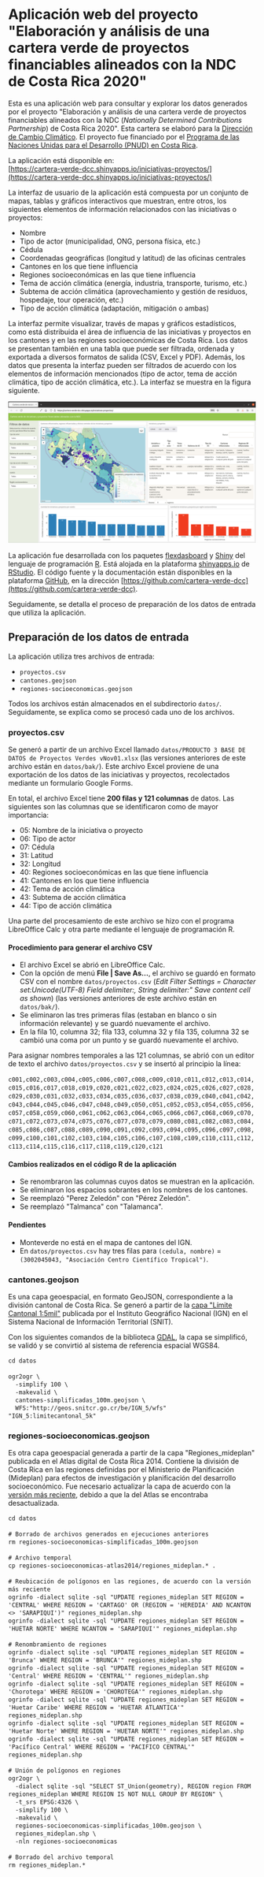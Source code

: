 # Aplicación web del proyecto "Elaboración y análisis de una cartera verde de proyectos financiables alineados con la NDC de Costa Rica 2020"
Esta es una aplicación web para consultar y explorar los datos generados por el proyecto "Elaboración y análisis de una cartera verde de proyectos financiables alineados con la NDC (*Nationally Determined Contributions Partnership*) de Costa Rica 2020". Esta cartera se elaboró para la [Dirección de Cambio Climático](https://cambioclimatico.go.cr/). El proyecto fue financiado por el [Programa de las Naciones Unidas para el Desarrollo (PNUD) en Costa Rica](https://www.cr.undp.org/).

La aplicación está disponible en:  
[https://cartera-verde-dcc.shinyapps.io/iniciativas-proyectos/](https://cartera-verde-dcc.shinyapps.io/iniciativas-proyectos/)

La interfaz de usuario de la aplicación está compuesta por un conjunto de mapas, tablas y gráficos interactivos que muestran, entre otros, los siguientes elementos de información relacionados con las iniciativas o proyectos:

- Nombre
- Tipo de actor (municipalidad, ONG, persona física, etc.)
- Cédula
- Coordenadas geográficas (longitud y latitud) de las oficinas centrales
- Cantones en los que tiene influencia
- Regiones socioeconómicas en las que tiene influencia
- Tema de acción climática (energía, industria, transporte, turismo, etc.)
- Subtema de acción climática (aprovechamiento y gestión de residuos, hospedaje, tour operación, etc.)
- Tipo de acción climática (adaptación, mitigación o ambas)

La interfaz permite visualizar, través de mapas y gráficos estadísticos, como está distribuida el área de influencia de las iniciativas y proyectos en los cantones y en las regiones socioeconómicas de Costa Rica. Los datos se presentan también en una tabla que puede ser filtrada, ordenada y exportada a diversos formatos de salida (CSV, Excel y PDF). Además, los datos que presenta la interfaz pueden ser filtrados de acuerdo con los elementos de información mencionados (tipo de actor, tema de acción climática, tipo de acción climática, etc.). La interfaz se muestra en la figura siguiente.

![Interfaz general de la aplicación](img/interfaz-general.png)

La aplicación fue desarrollada con los paquetes [flexdasboard](https://pkgs.rstudio.com/flexdashboard/) y [Shiny](https://shiny.rstudio.com/) del lenguaje de programación [R](https://www.r-project.org/). Está alojada en la plataforma [shinyapps.io](https://www.shinyapps.io/) de [RStudio](https://www.rstudio.com/). El código fuente y la documentación están disponibles en la plataforma [GitHub](https://github.com/), en la dirección [https://github.com/cartera-verde-dcc](https://github.com/cartera-verde-dcc).

Seguidamente, se detalla el proceso de preparación de los datos de entrada que utiliza la aplicación.

## Preparación de los datos de entrada
La aplicación utiliza tres archivos de entrada:

- `proyectos.csv`
- `cantones.geojson`
- `regiones-socioeconomicas.geojson`

Todos los archivos están almacenados en el subdirectorio `datos/`. Seguidamente, se explica como se procesó cada uno de los archivos.

### proyectos.csv
Se generó a partir de un archivo Excel llamado `datos/PRODUCTO 3 BASE DE DATOS de Proyectos Verdes vNov01.xlsx` (las versiones anteriores de este archivo están en `datos/bak/`). Este archivo Excel proviene de una exportación de los datos de las iniciativas y proyectos, recolectados mediante un formulario Google Forms.

En total, el archivo Excel tiene **200 filas y 121 columnas** de datos. Las siguientes son las columnas que se identificaron como de mayor importancia:

- 05: Nombre de la iniciativa o proyecto
- 06: Tipo de actor
- 07: Cédula
- 31: Latitud
- 32: Longitud
- 40: Regiones socioeconómicas en las que tiene influencia
- 41: Cantones en los que tiene influencia
- 42: Tema de acción climática
- 43: Subtema de acción climática
- 44: Tipo de acción climática

Una parte del procesamiento de este archivo se hizo con el programa LibreOffice Calc y otra parte mediante el lenguaje de programación R.

#### Procedimiento para generar el archivo CSV
- El archivo Excel se abrió en LibreOffice Calc.
- Con la opción de menú **File | Save As...**, el archivo se guardó en formato CSV con el nombre `datos/proyectos.csv` (*Edit Filter Settings = Character set:Unicode(UTF-8) Field delimiter:, String delimiter:" Save content cell as shown*) (las versiones anteriores de este archivo están en `datos/bak/`).
- Se eliminaron las tres primeras filas (estaban en blanco o sin información relevante) y se guardó nuevamente el archivo.
- En la fila 10, columna 32; fila 133, columna 32 y fila 135, columna 32 se cambió una coma por un punto y se guardó nuevamente el archivo.

Para asignar nombres temporales a las 121 columnas, se abrió con un editor de texto el archivo `datos/proyectos.csv` y se insertó al principio la línea:

`c001,c002,c003,c004,c005,c006,c007,c008,c009,c010,c011,c012,c013,c014,c015,c016,c017,c018,c019,c020,c021,c022,c023,c024,c025,c026,c027,c028,c029,c030,c031,c032,c033,c034,c035,c036,c037,c038,c039,c040,c041,c042,c043,c044,c045,c046,c047,c048,c049,c050,c051,c052,c053,c054,c055,c056,c057,c058,c059,c060,c061,c062,c063,c064,c065,c066,c067,c068,c069,c070,c071,c072,c073,c074,c075,c076,c077,c078,c079,c080,c081,c082,c083,c084,c085,c086,c087,c088,c089,c090,c091,c092,c093,c094,c095,c096,c097,c098,c099,c100,c101,c102,c103,c104,c105,c106,c107,c108,c109,c110,c111,c112,c113,c114,c115,c116,c117,c118,c119,c120,c121`

#### Cambios realizados en el código R de la aplicación
- Se renombraron las columnas cuyos datos se muestran en la aplicación.
- Se eliminaron los espacios sobrantes en los nombres de los cantones.
- Se reemplazó "Perez Zeledón" con "Pérez Zeledón".
- Se reemplazó "Talmanca" con "Talamanca".

#### Pendientes
- Monteverde no está en el mapa de cantones del IGN.
- En `datos/proyectos.csv` hay tres filas para `(cedula, nombre)` = `(3002045043, "Asociación Centro Científico Tropical")`.

### cantones.geojson
Es una capa geoespacial, en formato GeoJSON, correspondiente a la división cantonal de Costa Rica. Se generó a partir de la [capa "Límite Cantonal 1:5mil"](https://www.snitcr.go.cr/ico_servicios_ogc_info?k=bm9kbzo6MjY=&nombre=IGN%20Cartograf%C3%ADa%201:5mil) publicada por el Instituto Geográfico Nacional (IGN) en el Sistema Nacional de Información Territorial (SNIT).

Con los siguientes comandos de la biblioteca [GDAL](https://gdal.org/), la capa se simplificó, se validó y se convirtió al sistema de referencia espacial WGS84.

```shell
cd datos

ogr2ogr \
  -simplify 100 \
  -makevalid \
  cantones-simplificadas_100m.geojson \
  WFS:"http://geos.snitcr.go.cr/be/IGN_5/wfs" "IGN_5:limitecantonal_5k" 
```

### regiones-socioeconomicas.geojson
Es otra capa geoespacial generada a partir de la capa "Regiones_mideplan" publicada en el Atlas digital de Costa Rica 2014. Contiene la división de Costa Rica en las regiones definidas por el Ministerio de Planificación (Mideplan) para efectos de investigación y planificación del desarrollo socioeconómico. Fue necesario actualizar la capa de acuerdo con la [versión más reciente](https://documentos.mideplan.go.cr/share/s/eZ8HYuxgTl6xCHx3ZAEBrg), debido a que la del Atlas se encontraba desactualizada.

```shell
cd datos

# Borrado de archivos generados en ejecuciones anteriores
rm regiones-socioeconomicas-simplificadas_100m.geojson

# Archivo temporal
cp regiones-socioeconomicas-atlas2014/regiones_mideplan.* .

# Reubicación de polígonos en las regiones, de acuerdo con la versión más reciente
ogrinfo -dialect sqlite -sql "UPDATE regiones_mideplan SET REGION = 'CENTRAL' WHERE REGION = 'CARTAGO' OR (REGION = 'HEREDIA' AND NCANTON <> 'SARAPIQUI')" regiones_mideplan.shp
ogrinfo -dialect sqlite -sql "UPDATE regiones_mideplan SET REGION = 'HUETAR NORTE' WHERE NCANTON = 'SARAPIQUI'" regiones_mideplan.shp

# Renombramiento de regiones
ogrinfo -dialect sqlite -sql "UPDATE regiones_mideplan SET REGION = 'Brunca' WHERE REGION = 'BRUNCA'" regiones_mideplan.shp
ogrinfo -dialect sqlite -sql "UPDATE regiones_mideplan SET REGION = 'Central' WHERE REGION = 'CENTRAL'" regiones_mideplan.shp
ogrinfo -dialect sqlite -sql "UPDATE regiones_mideplan SET REGION = 'Chorotega' WHERE REGION = 'CHOROTEGA'" regiones_mideplan.shp
ogrinfo -dialect sqlite -sql "UPDATE regiones_mideplan SET REGION = 'Huetar Caribe' WHERE REGION = 'HUETAR ATLANTICA'" regiones_mideplan.shp
ogrinfo -dialect sqlite -sql "UPDATE regiones_mideplan SET REGION = 'Huetar Norte' WHERE REGION = 'HUETAR NORTE'" regiones_mideplan.shp
ogrinfo -dialect sqlite -sql "UPDATE regiones_mideplan SET REGION = 'Pacífico Central' WHERE REGION = 'PACIFICO CENTRAL'" regiones_mideplan.shp

# Unión de polígonos en regiones
ogr2ogr \
  -dialect sqlite -sql "SELECT ST_Union(geometry), REGION region FROM regiones_mideplan WHERE REGION IS NOT NULL GROUP BY REGION" \
  -t_srs EPSG:4326 \
  -simplify 100 \
  -makevalid \
  regiones-socioeconomicas-simplificadas_100m.geojson \
  regiones_mideplan.shp \
  -nln regiones-socioeconomicas

# Borrado del archivo temporal  
rm regiones_mideplan.*
```
